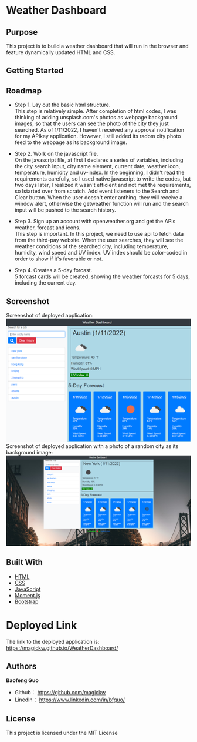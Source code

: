 # Weather Dashboard

## Purpose
This project is to build a weather dashboard that will run in the browser and feature dynamically updated HTML and CSS.

## Getting Started


## Roadmap
* Step 1. Lay out the basic html structure.<br>
 This step is relatively simple. After completion of html codes, I was thinking of adding unsplash.com's photos as webpage background images, so that the users can see the photo of the city they just searched. As of 1/11/2022, I haven't received any approval notification for my APIkey application. However, I still added its radom city photo feed to the webpage as its background image.<br>

* Step 2. Work on the javascript file.<br>
  On the javascript file, at first I declares a series of variables, including the city search input, city name element, current date, weather icon, temperature, humidity and uv-index. In the beginning, I didn't read the requirements carefully, so I used native javascript to write the codes, but two days later, I realized it wasn't efficient and not met the requirements, so Istarted over from scratch. Add event listeners to the Search and Clear button. When the user doesn't enter anthing, they will receive a window alert, otherwise the getweather function will run and the search input will be pushed to the search history. <br>
* Step 3. Sign up an account with openweather.org and get the APIs weather, forcast and icons. <br>
 This step is important. In this project, we need to use api to fetch data from the third-pay website. When the user searches, they will see the weather conditions of the searched city, including temperature, humidity, wind speed and UV index. UV index should be color-coded in order to show if it's favorable or not.<br>

* Step 4. Creates a 5-day forcast.<br>
 5 forcast cards will be created, showing the weather forcasts for 5 days, including the current day.<br>


## Screenshot
Screenshot of deployed application:<br>
<img src="assets/screenshot.png" alt="screenshot" /><br>
Screenshot of deployed application with a photo of a random city as its background image:<br>
<img src="assets/bg-image.png" alt="screenshot" />



## Built With

* [HTML](https://developer.mozilla.org/en-US/docs/Web/HTML)
* [CSS](https://developer.mozilla.org/en-US/docs/Web/CSS)
* [JavaScript](https://developer.mozilla.org/en-US/docs/Web/javascript)
* [Moment.js](https://momentjs.com/docs/)
* [Bootstrap](https://getbootstrap.com/)


# Deployed Link

The link to the deployed application is: https://magickw.github.io/WeatherDashboard/


## Authors

**Baofeng Guo**

- Github： https://github.com/magickw
- LinedIn： https://www.linkedin.com/in/bfguo/


## License
This project is licensed under the MIT License


